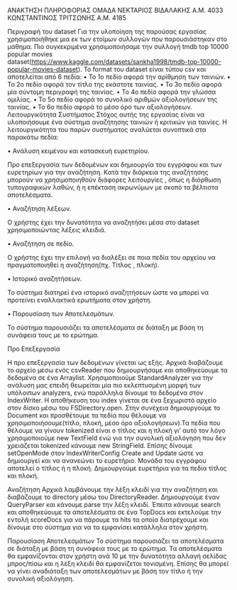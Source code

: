 ΑΝΑΚΤΗΣΗ ΠΛΗΡΟΦΟΡΙΑΣ
ΟΜΑΔΑ
ΝΕΚΤΑΡΙΟΣ ΒΙΔΑΛΑΚΗΣ Α.Μ. 4033
ΚΩΝΣΤΑΝΤΙΝΟΣ ΤΡΙΤΣΩΝΗΣ Α.Μ. 4185


Περιγραφή του dataset
Για την υλοποίηση της παρούσας εργασίας χρησιμοποιήθηκε μια εκ των ετοίμων συλλογών που παρουσιάστηκαν στο μάθημα. Πιο συγκεκριμένα χρησιμοποιήσαμε την συλλογή tmdb top 10000 popular movies dataset(https://www.kaggle.com/datasets/sankha1998/tmdb-top-10000-popular-movies-dataset).
Το format του dataset είναι τύπου csv και αποτελείται από 6 πεδία:
•	Το 1ο πεδίο αφορά την αρίθμηση των ταινιών. 
•	Το 2ο πεδίο αφορά τον τίτλο της εκάστοτε ταινίας. 
•	Το 3ο πεδίο αφορά μία σύντομη περιγραφή της ταινίας. 
•	Το 4ο πεδίο αφορά την γλώσσα ομιλίας.
•	Το 5ο πεδίο αφορά το συνολικό αριθμών αξιολογήσεων της ταινίας.
•	Το 6ο πεδίο αφορά το μέσο όρο των αξιολογήσεων.
Λειτουργικότητα Συστήματος
Στόχος αυτής της εργασίας είναι να υλοποιήσουμε ένα σύστημα αναζήτησης ταινιών ή κριτικών για ταινίες. Η λειτουργικότητα του παρών συστήματος αναλύεται συνοπτικά στα παρακάτω πεδία:

•	Ανάλυση κειμένου και κατασκευή ευρετηρίου.

Προ επεξεργασία των δεδομένων και δημιουργία του εγγράφου και των ευρετηρίων για την αναζήτηση. Κατά την διάρκεια της αναζήτησης μπορούν να χρησιμοποιηθούν διάφορες λειτουργίες , όπως η διόρθωση τυπογραφικών λαθών, ή η επέκταση ακρωνύμων με σκοπό τα βέλτιστα αποτελέσματα.

•	Αναζήτηση λέξεων.

Ο χρήστης έχει την δυνατότητα να αναζητήσει μέσα στο dataset χρησιμοποιώντας λέξεις κλειδιά.

•	Αναζήτηση σε πεδίο.

Ο χρήστης έχει την επιλογή να διαλέξει σε ποια πεδία του αρχείου να πραγματοποιηθεί η αναζήτηση(πχ. Τίτλος , πλοκή).

•	Ιστορικό αναζητήσεων.

Το σύστημα διατηρεί ένα ιστορικό αναζητήσεων ώστε να μπορεί να προτείνει εναλλακτικά ερωτήματα στον χρήστη.

•	Παρουσίαση των Αποτελεσμάτων.

Το σύστημα παρουσιάζει τα αποτελέσματα σε διάταξη με βάση τη συνάφεια τους με το ερώτημα.




Προ Επεξεργασία

Η προ επεξεργασία των δεδομένων γίνεται ως εξής. Αρχικά διαβάζουμε το αρχείο μέσω ενός csvReader που δημιουργήσαμε και αποθηκεύουμε τα δεδομένα σε ένα Αrraylist. Χρησιμοποιούμε  StandardAnalyzer για την ανάλυση μας επειδή θεωρείται μία πιο εκλεπτυσμένη μορφή των υπόλοιπων analyzers, ενώ παράλληλα δίνουμε τα δεδομένα στον IndexWriter.
Η αποθήκευση του index γίνεται σε ένα ξεχωριστό αρχείο στον δίσκο μέσω του FSDirectory.open.
Στην συνέχεια δημιουργούμε το Document και προσθέτουμε τα πεδία που θέλουμε να χρησιμοποιήσουμε(τίτλο, πλοκή, μέσο όρο αξιολογήσεων).Τα πεδία που θέλουμε να γίνουν tokenized είναι ο τίτλος και η πλοκή γι’ αυτό τον λόγο χρησιμοποιούμε new TextField ενώ για την συνολική αξιολόγηση που δεν χρειάζεται tokenized κάνουμε new StringField. Επίσης δίνουμε setOpenMode στον IndexWriterConfig  Create and Update ώστε να δημιουργεί και να ανανεώνει το ευρετήριο. Μονάδα του εγγράφου αποτελεί ο τίτλος ή η πλοκή. Δημιουργούμε ευρετήρια για τα πεδία τίτλος και πλοκή. 

Αναζήτηση
Αρχικά λαμβάνουμε την λέξη κλειδί για την αναζήτηση και διαβάζουμε το directory μέσω του DirectoryReader. Δημιουργούμε έναν QueryParser και κάνουμε parse την λέξη κλειδί. Έπειτα κάνουμε search και αποθηκεύουμε τα αποτελέσματα σε ένα TopDocs  και εκτελούμε την εντολή 
scoreDocs για να πάρουμε τα hits τα οποία διατρέχουμε και δίνουμε στο σύστημα για να τα εμφανίσει κατάλληλα στον χρήστη.

Παρουσίαση Αποτελεσμάτων
Το σύστημα παρουσιάζει τα αποτελέσματα σε διάταξη με βάση τη συνάφεια τους με το ερώτημα. Τα αποτελέσματα θα εμφανίζονται στον χρήστη ανά 10 με την δυνατότητα αλλαγή σελίδας μπρος/πίσω και η λέξη κλειδί θα εμφανίζεται τονισμένη. Επίσης θα μπορεί να γίνει αναδιάταξη των αποτελεσμάτων με βάση τον τίτλο ή την συνολική αξιολόγηση.
